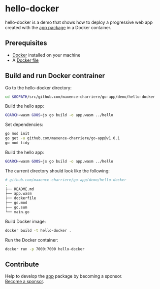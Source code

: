 # hello-docker

hello-docker is a demo that shows how to deploy a progressive web app created with the [app package](https://github.com/maxence-charriere/go-app) in a Docker container.

## Prerequisites

- [Docker](https://www.docker.com) installed on your machine
- A [Docker file](https://github.com/maxence-charriere/go-app/tree/master/demo/hello-docker/dockerfile)

## Build and run Docker contrainer

Go to the hello-docker directory:

```sh
cd $GOPATH/src/github.com/maxence-charriere/go-app/demo/hello-docker
```

Build the hello app:

```sh
GOARCH=wasm GOOS=js go build -o app.wasm ../hello
```

Set dependencies:

```sh
go mod init
go get -u github.com/maxence-charriere/go-app@v1.0.1
go mod tidy
```

Build the hello app:

```sh
GOARCH=wasm GOOS=js go build -o app.wasm ../hello
```

The current directory should look like the following:

```sh
# github.com/maxence-charriere/go-app/demo/hello-docker
.
├── README.md
├── app.wasm
├── dockerfile
├── go.mod
├── go.sum
└── main.go
```

Build Docker image:

```sh
docker build -t hello-docker .
```

Run the Docker container:

```sh
docker run -p 7000:7000 hello-docker
```

## Contribute

Help to develop the [app](https://github.com/maxence-charriere/go-app) package by becoming a sponsor.
<br>[Become a sponsor](https://opencollective.com/go-app).
